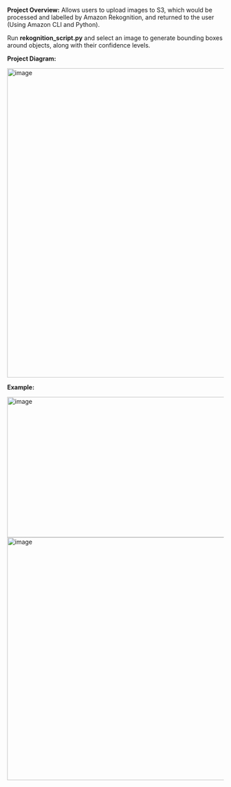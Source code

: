 **Project Overview:** Allows users to upload images to S3, which would be processed and labelled by Amazon Rekognition, and returned to the user (Using Amazon CLI and Python). 

Run **rekognition_script.py** and select an image to generate bounding boxes around objects, along with their confidence levels.

**Project Diagram:**


<img width="1119" height="718" alt="image" src="https://github.com/user-attachments/assets/410b6512-eec6-40ff-b9a2-56f9edf32679" />


**Example:**

<img width="688" height="326" alt="image" src="https://github.com/user-attachments/assets/fda88f22-a036-4459-a1de-80390394b2ff" />

<img width="1217" height="564" alt="image" src="https://github.com/user-attachments/assets/0471bfe8-db59-4e8a-a877-ca8ba5cfd89a" />

